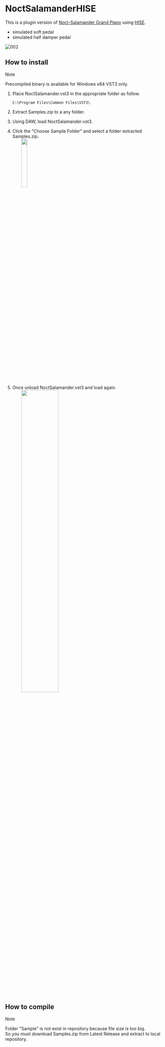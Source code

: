 # NoctSalamanderHISE
This is a plugin version of [Noct-Salamander Grand Piano](https://www.ir.isas.jaxa.jp/~cyamauch/NoctSalamanderGrandPiano/) using [HISE](https://hise.dev/).
- simulated soft pedal
- simulated half damper pedal

![002](https://github.com/user-attachments/assets/02292a6d-1dab-4225-b1dc-88fc5686398a)

## How to install
> [!NOTE]
> Precompiled binary is available for Windows x64 VST3 only.

1. Place NoctSalamander.vst3 in the appropriate folder as follow.
   ```
   C:\Program Files\Common Files\VST3\
   ```
2. Extract Samples.zip to a any folder.
3. Using DAW, load NoctSalamander.vst3.
4. Click the "Choose Sample Folder" and select a folder extracted Samples.zip.\
　　<img src="https://github.com/user-attachments/assets/8994c856-ffbf-4050-861f-12c5ae0a2a8b" width="20%">

6. Once unload NoctSalamander.vst3 and load again.\
　　<img src="https://github.com/user-attachments/assets/8ddfa36c-2f60-4234-be3d-2948efc81238" width="50%">

## How to compile
> [!NOTE]
> Folder "Sample" is not exist in repository because file size is too big.\
> So you must download Samples.zip from Latest Release and extract to local repository.

